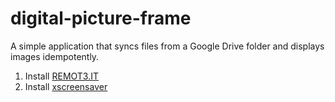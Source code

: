 # digital-picture-frame
A simple application that syncs files from a Google Drive folder and displays images idempotently.

1. Install [REMOT3.IT](https://www.raspberrypi.org/documentation/remote-access/access-over-Internet/README.md)
2. Install [xscreensaver](http://stackoverflow.com/a/31028089/3849633)
